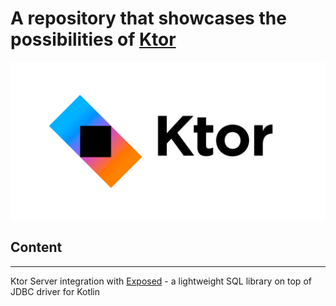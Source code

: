 # A repository that showcases the possibilities of [Ktor](https://ktor.io/)
![img.png](images/img.png)

## Content

---
Ktor Server integration with [Exposed](https://github.com/JetBrains/Exposed) - a lightweight SQL library on top of JDBC driver for Kotlin 